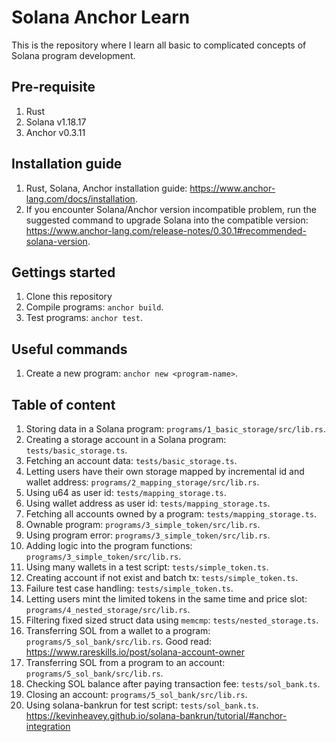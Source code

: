 # Solana Anchor Learn
This is the repository where I learn all basic to complicated concepts of Solana program development.

## Pre-requisite
1. Rust
2. Solana v1.18.17
3. Anchor v0.3.11

## Installation guide
1. Rust, Solana, Anchor installation guide: https://www.anchor-lang.com/docs/installation.
2. If you encounter Solana/Anchor version incompatible problem, run the suggested command to upgrade Solana into the compatible version: https://www.anchor-lang.com/release-notes/0.30.1#recommended-solana-version.

## Gettings started
1. Clone this repository
2. Compile programs: `anchor build`.
3. Test programs: `anchor test`.

## Useful commands
1. Create a new program: `anchor new <program-name>`.

## Table of content
1. Storing data in a Solana program: `programs/1_basic_storage/src/lib.rs`.
2. Creating a storage account in a Solana program: `tests/basic_storage.ts`.
3. Fetching an account data: `tests/basic_storage.ts`.
4. Letting users have their own storage mapped by incremental id and wallet address: `programs/2_mapping_storage/src/lib.rs`.
5. Using u64 as user id: `tests/mapping_storage.ts`.
6. Using wallet address as user id: `tests/mapping_storage.ts`.
7. Fetching all accounts owned by a program: `tests/mapping_storage.ts`.
8. Ownable program: `programs/3_simple_token/src/lib.rs`.
9. Using program error: `programs/3_simple_token/src/lib.rs`.
10. Adding logic into the program functions: `programs/3_simple_token/src/lib.rs`.
11. Using many wallets in a test script: `tests/simple_token.ts`.
12. Creating account if not exist and batch tx: `tests/simple_token.ts`.
13. Failure test case handling: `tests/simple_token.ts`.
14. Letting users mint the limited tokens in the same time and price slot: `programs/4_nested_storage/src/lib.rs`.
15. Filtering fixed sized struct data using `memcmp`: `tests/nested_storage.ts`.
16. Transferring SOL from a wallet to a program: `programs/5_sol_bank/src/lib.rs`. Good read: https://www.rareskills.io/post/solana-account-owner
17. Transferring SOL from a program to an account: `programs/5_sol_bank/src/lib.rs`. 
18. Checking SOL balance after paying transaction fee: `tests/sol_bank.ts`.
19. Closing an account: `programs/5_sol_bank/src/lib.rs`.
20. Using solana-bankrun for test script: `tests/sol_bank.ts`. https://kevinheavey.github.io/solana-bankrun/tutorial/#anchor-integration